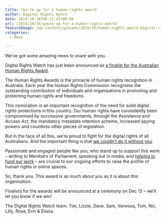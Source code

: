 ```yaml
---
title: You're up for a human rights award!
author: Digital Rights Watch
date: 2019-10-16T06:21:47+00:00
url: /2019/10/16/youre-up-for-a-human-rights-award/
featureImage: /wp-content/uploads/2019/10/human-rights-award-digital-rights-watch.jpg
categories:
  - News

---
```

We&#8217;ve got some amazing news to share with you.

Digital Rights Watch has just been announced as <a href="http://www.humanrights.gov.au/about/news/first-finalists-announced-human-rights-awards" target="_blank" rel="noreferrer noopener" aria-label="a finalist for the Australian Human Rights Award (opens in a new tab)">a finalist for the Australian Human Rights Award</a>.

The Human Rights Awards is the pinnacle of human rights recognition in Australia. Each year the Human Rights Commission recognises the outstanding contribution of individuals and organisations in promoting and protecting human rights and freedoms.

This nomination is an important recognition of the need for solid digital rights protections in this country. Our human rights have consistently been compromised by successive governments, through the Assistance and Access Act, the mandatory metadata retention scheme, increased spying powers and countless other pieces of legislation.

But in the face of all this, we&#8217;re proud to fight for the digital rights of all Australians. And the important thing is that <a href="https://digitalrightswatch.org.au/join/" target="_blank" rel="noreferrer noopener" aria-label="we couldn't do it without you (opens in a new tab)">we couldn&#8217;t do it without you</a>.

Passionate and engaged people like you, who stand up to support this work &#8211; writing to Members of Parliament, speaking out in media, and [helping to fund our work][1] &#8211; are crucial to our ongoing efforts to raise the profile of human rights in online spaces.

So, thank you. This award is as much about you as it is about this organisation.

Finalists for the awards will be announced at a ceremony on Dec 12 &#8211; we&#8217;ll let you know if we win!

The Digital Rights Watch team: Tim, Lizzie, Dave, Sam, Vanessa, Tom, Nic, Lilly, Rose, Erin & Elissa.

 [1]: https://digitalrightswatch.org.au/donate/
